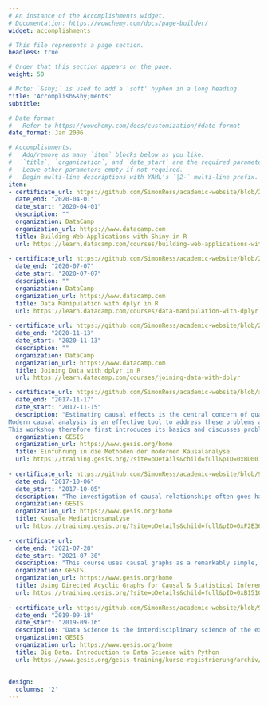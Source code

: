 ```yaml
---
# An instance of the Accomplishments widget.
# Documentation: https://wowchemy.com/docs/page-builder/
widget: accomplishments

# This file represents a page section.
headless: true

# Order that this section appears on the page.
weight: 50

# Note: `&shy;` is used to add a 'soft' hyphen in a long heading.
title: 'Accomplish&shy;ments'
subtitle:

# Date format
#   Refer to https://wowchemy.com/docs/customization/#date-format
date_format: Jan 2006

# Accomplishments.
#   Add/remove as many `item` blocks below as you like.
#   `title`, `organization`, and `date_start` are the required parameters.
#   Leave other parameters empty if not required.
#   Begin multi-line descriptions with YAML's `|2-` multi-line prefix.
item:
- certificate_url: https://github.com/SimonRess/academic-website/blob/2ff04355843aecfb8882ca9f9ac052e24511cd3d/assets/media/certificates/2020-Building%20Web%20Applications%20with%20Shiny%20in%20R.pdf
  date_end: "2020-04-01"
  date_start: "2020-04-01"
  description: ""
  organization: DataCamp
  organization_url: https://www.datacamp.com
  title: Building Web Applications with Shiny in R
  url: https://learn.datacamp.com/courses/building-web-applications-with-shiny-in-r
  
- certificate_url: https://github.com/SimonRess/academic-website/blob/2ff04355843aecfb8882ca9f9ac052e24511cd3d/assets/media/certificates/2019-Data%20Manipulation%20with%20dplyr%20in%20R.pdf
  date_end: "2020-07-07"
  date_start: "2020-07-07"
  description: ""
  organization: DataCamp
  organization_url: https://www.datacamp.com
  title: Data Manipulation with dplyr in R
  url: https://learn.datacamp.com/courses/data-manipulation-with-dplyr
  
- certificate_url: https://github.com/SimonRess/academic-website/blob/2ff04355843aecfb8882ca9f9ac052e24511cd3d/assets/media/certificates/2019-Joining%20Data%20with%20dplyr%20in%20R.pdf
  date_end: "2020-11-13"
  date_start: "2020-11-13"
  description: ""
  organization: DataCamp
  organization_url: https://www.datacamp.com
  title: Joining Data with dplyr in R
  url: https://learn.datacamp.com/courses/joining-data-with-dplyr

- certificate_url: https://github.com/SimonRess/academic-website/blob/a000fe6e9d799cedae9bf17da82e5e438e80cbe1/assets/media/certificates/2017%20-%20Teilnahmezertifikat.%20Einf%C3%BChrung%20in%20die%20Methoden%20der%20modernen%20Kausalanalyse.pdf
  date_end: "2017-11-17"
  date_start: "2017-11-15"
  description: "Estimating causal effects is the central concern of quantitative social research. In research practice, however, only non-experimental data are often available that make causal conclusions difficult due to non-random selection and heterogeneity of individuals.
Modern causal analysis is an effective tool to address these problems and to develop solutions.
This workshop therefore first introduces its basics and discusses problems of conventional regression analysis. Based on this, in an application-oriented introduction, methods of propensity score matching (including longitudinal data as differences-from-differences propensity score matching), instrument variable estimates, regression discontinuity designs and selection correction models are presented and practiced in statistical programs."
  organization: GESIS
  organization_url: https://www.gesis.org/home
  title: Einführung in die Methoden der modernen Kausalanalyse
  url: https://training.gesis.org/?site=pDetails&child=full&pID=0xBD00134A835B486D935EF5023851FF97
  
- certificate_url: https://github.com/SimonRess/academic-website/blob/9b3f636983559810be819b833e914ea87dacc253/assets/media/certificates/2017%20-%20Teilnehmerzertifikat%20Kausale%20Mediationsanalyse.pdf
  date_end: "2017-10-06"
  date_start: "2017-10-05"
  description: "The investigation of causal relationships often goes hand in hand with the question of the processes and mechanisms underlying these relationships and thus potential mediators. The more recent literature on causal inference shows that causal diagrams and the counterfactual conceptualization of direct and indirect causal effects are crucial tools for making transparent the conditions under which causal mediation analysis allows valid conclusions about direct and indirect effects. Procedures that provide information on how strongly the results can be influenced by violating individual assumptions regarding content are also dealt with (i.e., sensitivity analysis)."
  organization: GESIS
  organization_url: https://www.gesis.org/home
  title: Kausale Mediationsanalyse
  url: https://training.gesis.org/?site=pDetails&child=full&pID=0xF2E36E998EBB4B9E9E527143D26B122E
  
- certificate_url: 
  date_end: "2021-07-28"
  date_start: "2021-07-30"
  description: "This course uses causal graphs as a remarkably simple, yet general and powerful framework to describe and discuss a large set of problems that empirical social scientists need to tackle. How can I communicate my assumptions effectively to others, and can I test them? How can I tell correlation from causation? How do I choose control variables for my regression models? After discussing how DAGs can be used to answer these foundational questions, the course also covers basics of causal mediation, instrumental variables, nonresponse/selection bias (and adjustments for it), and panel data analysis from a 'graphical' perspective."
  organization: GESIS
  organization_url: https://www.gesis.org/home
  title: Using Directed Acyclic Graphs for Causal & Statistical Inference
  url: https://training.gesis.org/?site=pDetails&child=full&pID=0xB1510AFD86524A14AA36DF8A4DAD15F9&subID=0xF23B418A38CA4D8D8418E8F85C7E8F09
  
- certificate_url: https://github.com/SimonRess/academic-website/blob/9b3f636983559810be819b833e914ea87dacc253/assets/media/certificates/2019%20-%20Big%20Data.%20lntroduction%20to%20Data%20Science%20with%20Python.pdf
  date_end: "2019-09-18"
  date_start: "2019-09-16"
  description: "Data Science is the interdisciplinary science of the extraction of interpretable and useful knowledge from potentially large datasets. Due to the rapid surge of digital trace data (often as “Big Data”) in a wide range of application areas, Data Science is also increasingly utilized in the social sciences and humanities. In contrast to empirical social science, Data Science methods often serve purposes of exploration and inductive inference. In this course, we aim to provide an introduction into Data Science for practitioners. In particular, we want to impart basic understanding of the main methods and algorithms and understand how these can be deployed in practical application scenarios, focusing on the analysis of digital behavioral data found on the Web. We cover aspects of data collection, preprocessing, exploration, visualization and machine learning using basic Python and key packages like pandas, numpy and scikit- learn."
  organization: GESIS
  organization_url: https://www.gesis.org/home
  title: Big Data. Introduction to Data Science with Python
  url: https://www.gesis.org/gesis-training/kurse-registrierung/archiv/workshops/2019  
  
  
design:
  columns: '2' 
---
```

